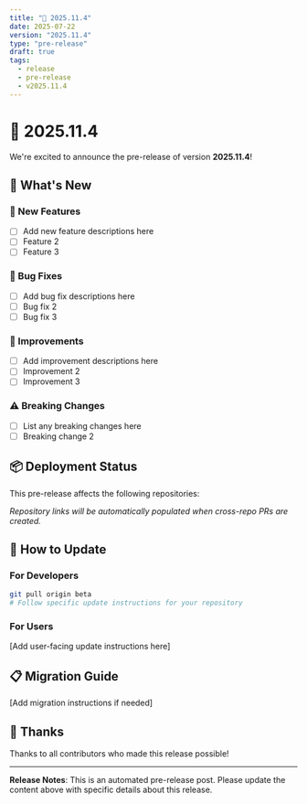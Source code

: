 ```yaml
---
title: "🚀 2025.11.4"
date: 2025-07-22
version: "2025.11.4"
type: "pre-release"
draft: true
tags:
  - release
  - pre-release
  - v2025.11.4
---
```


# 🚀 2025.11.4

We're excited to announce the pre-release of version **2025.11.4**!

## 🌟 What's New

### 🚀 New Features
- [ ] Add new feature descriptions here
- [ ] Feature 2
- [ ] Feature 3

### 🐛 Bug Fixes
- [ ] Add bug fix descriptions here
- [ ] Bug fix 2
- [ ] Bug fix 3

### 🔧 Improvements
- [ ] Add improvement descriptions here
- [ ] Improvement 2
- [ ] Improvement 3

### ⚠️ Breaking Changes
- [ ] List any breaking changes here
- [ ] Breaking change 2

## 📦 Deployment Status

This pre-release affects the following repositories:

<!-- AUTOMATED_REPO_LINKS_START -->
*Repository links will be automatically populated when cross-repo PRs are created.*
<!-- AUTOMATED_REPO_LINKS_END -->

## 🚀 How to Update

### For Developers
```bash
git pull origin beta
# Follow specific update instructions for your repository
```

### For Users
[Add user-facing update instructions here]

## 📋 Migration Guide

[Add migration instructions if needed]

## 🤝 Thanks

Thanks to all contributors who made this release possible!

---

**Release Notes**: This is an automated pre-release post. Please update the content above with specific details about this release.
